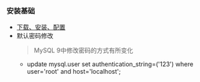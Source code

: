 ### 安装基础
  + [下载、安装、配置](https://www.cnblogs.com/zhangkanghui/p/9613844.html)
  + 默认密码修改
    > MySQL 9中修改密码的方式有所变化
      + update mysql.user set authentication_string=('123') where user='root' and host='localhost'; 
